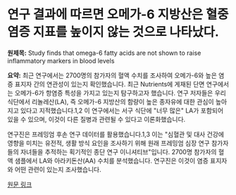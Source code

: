 # 연구 결과에 따르면 오메가-6 지방산은 혈중 염증 지표를 높이지 않는 것으로 나타났다.

**원제목:** Study finds that omega-6 fatty acids are not shown to raise inflammatory markers in blood levels

**요약:** 최근 연구에서는 2700명의 참가자의 혈액 수치를 조사하여 오메가-6와 높은 염증 표지자 간의 연관성이 있는지 확인했습니다.
최근 Nutrients에 게재된 단면 연구에서는 오메가-6가 항염증 특성을 가지고 있는지 탐구하고자 했습니다. 연구 저자들은 우리 식단에서 리놀레산(LA), 즉 오메가-6 지방산의 함량이 높은 종자유에 대한 관심이 높아지고 있다고 지적했습니다.1,2 이 연구에서는 서구 식단에 "너무 많은" LA가 포함되어 있을 수 있으며, 이것이 다른 질병과 관련될 수 있다고 이론화했습니다.

연구진은 프레밍엄 후손 연구 데이터를 활용했습니다.1,3 이는 "심혈관 및 대사 건강에 영향을 미치는 유전적, 생활 방식 요인을 조사하기 위해 원래 프레밍엄 심장 연구 참가자들의 자녀들을 추적하는 획기적인 종단 연구 이니셔티브"입니다. 2700명 참가자의 혈액 샘플에서 LA와 아라키돈산(AA) 수치를 분석했습니다. 연구진은 이것이 염증 표지자와 어떤 관련이 있는지 조사했습니다.

[원문 링크](https://www.nutritionaloutlook.com/view/study-finds-that-omega-6-fatty-acids-are-not-shown-to-raise-inflammatory-markers-in-blood-levels)
